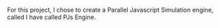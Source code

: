 For this project, I chose to create a Parallel Javascript Simulation engine, called I have called PJs Engine. 